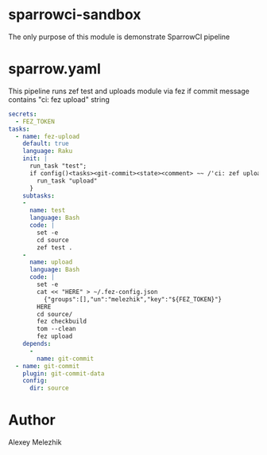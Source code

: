 # sparrowci-sandbox

The only purpose of this module is demonstrate SparrowCI pipeline

# sparrow.yaml

This pipeline runs zef test and
uploads module via fez if commit message contains
"ci: fez upload" string

```yaml
secrets:
  - FEZ_TOKEN
tasks:
  - name: fez-upload
    default: true
    language: Raku
    init: |
      run_task "test";
      if config()<tasks><git-commit><state><comment> ~~ /'ci: zef upload'/ {
        run_task "upload"
      }
    subtasks:
    - 
      name: test
      language: Bash
      code: |
        set -e
        cd source
        zef test .
    -
      name: upload
      language: Bash
      code: |
        set -e
        cat << "HERE" > ~/.fez-config.json
          {"groups":[],"un":"melezhik","key":"${FEZ_TOKEN}"}
        HERE
        cd source/
        fez checkbuild
        tom --clean
        fez upload
    depends:
      -
        name: git-commit
  - name: git-commit
    plugin: git-commit-data
    config:
      dir: source
```
# Author

Alexey Melezhik
